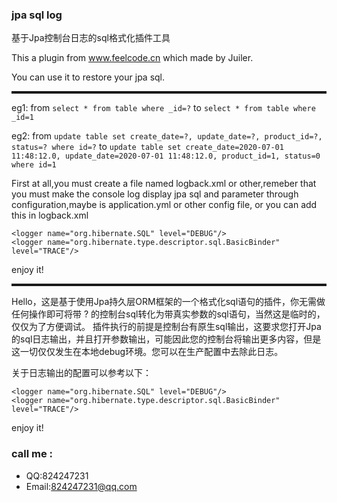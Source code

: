 ### jpa sql log
基于Jpa控制台日志的sql格式化插件工具  
<p>This a plugin from <a href="http://www.feelcode.cn">www.feelcode.cn</a> which made by Juiler.</p>
<p>You can use it to restore your jpa sql.</p>
<hr style="border-bottom:3px double;">

eg1:  from ```select * from table where _id=?``` to ```select * from table where _id=1```

eg2:  from  ```update table set create_date=?, update_date=?, product_id=?, status=? where id=?``` to  ```update table set create_date=2020-07-01 11:48:12.0, update_date=2020-07-01 11:48:12.0, product_id=1, status=0 where id=1```

First at all,you must create a file named logback.xml or other,remeber that you must make the console log display jpa sql and parameter through configuration,maybe is application.yml or other config file, or you can add this in logback.xml</p>

```
<logger name="org.hibernate.SQL" level="DEBUG"/>
<logger name="org.hibernate.type.descriptor.sql.BasicBinder" level="TRACE"/>
```

enjoy it!
<hr style="border-bottom:3px double;">

Hello，这是基于使用Jpa持久层ORM框架的一个格式化sql语句的插件，你无需做任何操作即可将带 ? 的控制台sql转化为带真实参数的sql语句，当然这是临时的，仅仅为了方便调试。
插件执行的前提是控制台有原生sql输出，这要求您打开Jpa的sql日志输出，并且打开参数输出，可能因此您的控制台将输出更多内容，但是这一切仅仅发生在本地debug环境。您可以在生产配置中去除此日志。</p>
关于日志输出的配置可以参考以下：
```
<logger name="org.hibernate.SQL" level="DEBUG"/>
<logger name="org.hibernate.type.descriptor.sql.BasicBinder" level="TRACE"/>
```
enjoy it!  

### call me :
* QQ:824247231
* Email:824247231@qq.com
